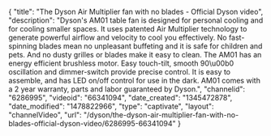 {
    "title": "The Dyson Air Multiplier fan with no blades - Official Dyson video",
    "description": "Dyson's AM01 table fan is designed for personal cooling and for cooling smaller spaces.  It uses patented Air Multiplier technology to generate powerful airflow and velocity to cool you effectively.  No fast-spinning blades mean no unpleasant buffeting and it is safe for children and pets. And no dusty grilles or blades make it easy to clean. The AM01 has an energy efficient brushless motor.  Easy touch-tilt, smooth 90\u00b0 oscillation and dimmer-switch provide precise control. It is easy to assemble, and has LED on\/off control for use in the dark. AM01 comes with a 2 year warranty, parts and labor guaranteed by Dyson.",
    "channelid": "6286995",
    "videoid": "66341094",
    "date_created": "1345472878",
    "date_modified": "1478822966",
    "type": "captivate",
    "layout": "channelVideo",
    "url": "\/dyson\/the-dyson-air-multiplier-fan-with-no-blades-official-dyson-video\/6286995-66341094"
}